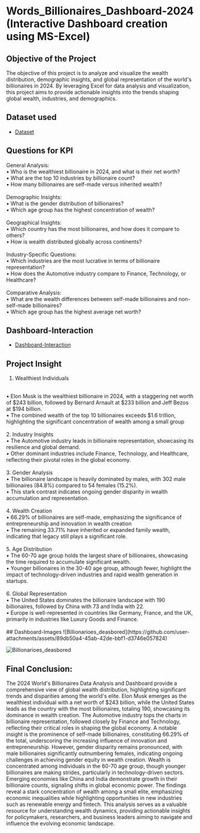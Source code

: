 # Words_Billionaires_Dashboard-2024 (Interactive Dashboard creation using MS-Excel)
## Objective of the Project
The objective of this project is to analyze and visualize the wealth distribution, demographic insights, and global representation of the world's billionaires in 2024. By leveraging Excel for data analysis and visualization, this project aims to provide actionable insights into the trends shaping global wealth, industries, and demographics.
## Dataset used
- <a href="https://github.com/Madhu-D025/Words_Billionaires_Dashboard-2024/blob/main/Billionair_dataset.pdf.xlsx">Dataset</a>
## Questions for KPI
General Analysis:
<br>
•	Who is the wealthiest billionaire in 2024, and what is their net worth?
<br>
•	What are the top 10 industries by billionaire count?
<br>
•	How many billionaires are self-made versus inherited wealth?
<br>
<br>
Demographic Insights:
<br>
•	What is the gender distribution of billionaires?
<br>
•	Which age group has the highest concentration of wealth?
<br>
<br>
Geographical Insights:
<br>
•	Which country has the most billionaires, and how does it compare to others?
<br>
•	How is wealth distributed globally across continents?
<br>
<br>
Industry-Specific Questions:
<br>
•	Which industries are the most lucrative in terms of billionaire representation?
<br>
•	How does the Automotive industry compare to Finance, Technology, or Healthcare?
<br>
<br>
Comparative Analysis:
<br>
•	What are the wealth differences between self-made billionaires and non-self-made billionaires?
<br>
•	Which age group has the highest average net worth?
<br>
## Dashboard-Interaction
- <a href = "https://github.com/Madhu-D025/Words_Billionaires_Dashboard-2024/blob/main/Billionaires%20Final%20dashboard%20xlsx%20(Recovered).xlsx">Dashboard-Interaction</a>
## Project Insight
1. Wealthiest Individuals
<br>
•	Elon Musk is the wealthiest billionaire in 2024, with a staggering net worth of $243 billion, followed by Bernard Arnault at $233 billion and Jeff Bezos at $194 billion.
<br>
•	The combined wealth of the top 10 billionaires exceeds $1.6 trillion, highlighting the significant concentration of wealth among a small group
<br>
<br>
2. Industry Insights
<br>
•	The Automotive industry leads in billionaire representation, showcasing its resilience and global demand.
<br>
•	Other dominant industries include Finance, Technology, and Healthcare, reflecting their pivotal roles in the global economy.
<br>
<br>
3. Gender Analysis
<br>
•	The billionaire landscape is heavily dominated by males, with 302 male billionaires (84.8%) compared to 54 females (15.2%).
<br>
•	This stark contrast indicates ongoing gender disparity in wealth accumulation and representation.
<br>
<br>
4. Wealth Creation
<br>
•	66.29% of billionaires are self-made, emphasizing the significance of entrepreneurship and innovation in wealth creation
<br>
•	The remaining 33.71% have inherited or expanded family wealth, indicating that legacy still plays a significant role.
<br>
<br>
5. Age Distribution
<br>
•	The 60-70 age group holds the largest share of billionaires, showcasing the time required to accumulate significant wealth.
<br>
•	Younger billionaires in the 30-40 age group, although fewer, highlight the impact of technology-driven industries and rapid wealth generation in startups.
<br>
<br>
6. Global Representation
<br>
•	The United States dominates the billionaire landscape with 190 billionaires, followed by China with 73 and India with 22.
<br>
•	Europe is well-represented in countries like Germany, France, and the UK, primarily in industries like Luxury Goods and Finance.
<br>
<br>
## Dashboard-Images
![Billionarioes_deasbored](https://github.com/user-attachments/assets/89db50a4-45ab-42de-bbf1-d3746e057824)

![Billionarioes_deasbored](https://github.com/user-attachments/assets/bfb18acc-876e-4db5-9d7b-5014912414e7)
<br>
## Final Conclusion:

The 2024 World's Billionaires Data Analysis and Dashboard provide a comprehensive view of global wealth distribution, highlighting significant trends and disparities among the world's elite. Elon Musk emerges as the wealthiest individual with a net worth of $243 billion, while the United States leads as the country with the most billionaires, totaling 190, showcasing its dominance in wealth creation. The Automotive industry tops the charts in billionaire representation, followed closely by Finance and Technology, reflecting their critical roles in shaping the global economy. A notable insight is the prominence of self-made billionaires, constituting 66.29% of the total, underscoring the increasing influence of innovation and entrepreneurship. However, gender disparity remains pronounced, with male billionaires significantly outnumbering females, indicating ongoing challenges in achieving gender equity in wealth creation. Wealth is concentrated among individuals in the 60-70 age group, though younger billionaires are making strides, particularly in technology-driven sectors. Emerging economies like China and India demonstrate growth in their billionaire counts, signaling shifts in global economic power. The findings reveal a stark concentration of wealth among a small elite, emphasizing economic inequalities while highlighting opportunities in new industries such as renewable energy and fintech. This analysis serves as a valuable resource for understanding wealth dynamics, providing actionable insights for policymakers, researchers, and business leaders aiming to navigate and influence the evolving economic landscape.
